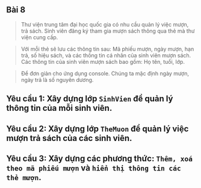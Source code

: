 ## Bài 8
>Thư viện trung tâm đại học quốc gia có nhu cầu quản lý việc mượn, trả sách. Sinh viên đăng ký tham gia mượn sách thông qua thẻ mà thư viện cung cấp.

>Với mỗi thẻ sẽ lưu các thông tin sau: Mã phiếu mượn, ngày mượn, hạn trả, số hiệu sách, và các thông tin cá nhân của sinh viên mượn sách. Các thông tin của sinh viên mượn sách bao gồm: Họ tên, tuổi, lớp.

>Để đơn giản cho ứng dụng console. Chúng ta mặc định ngày mượn, ngày trả là số nguyên dương.

## Yêu cầu 1: Xây dựng lớp `SinhVien` để quản lý thông tin của mỗi sinh viên.

## Yêu cầu 2: Xây dựng lớp `TheMuon` để quản lý việc mượn trả sách của các sinh viên.

## Yêu cầu 3: Xây dựng các phương thức: `Thêm, xoá theo mã phiếu mượn` và `hiển thị thông tin các thẻ mượn`.